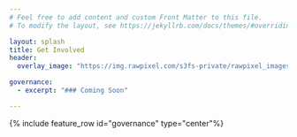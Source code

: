 ```yaml
---
# Feel free to add content and custom Front Matter to this file.
# To modify the layout, see https://jekyllrb.com/docs/themes/#overriding-theme-defaults

layout: splash
title: Get Involved
header:
  overlay_image: "https://img.rawpixel.com/s3fs-private/rawpixel_images/website_content/384-felix-mg-6046-jir.jpg?w=1000&dpr=1&fit=default&crop=default&q=65&vib=3&con=3&usm=15&bg=F4F4F3&ixlib=js-2.2.1&s=90ef9c1cb5baf602814607e94353e194"

governance:
  - excerpt: "### Coming Soon"

---
```



{% include feature_row id="governance" type="center"%}

